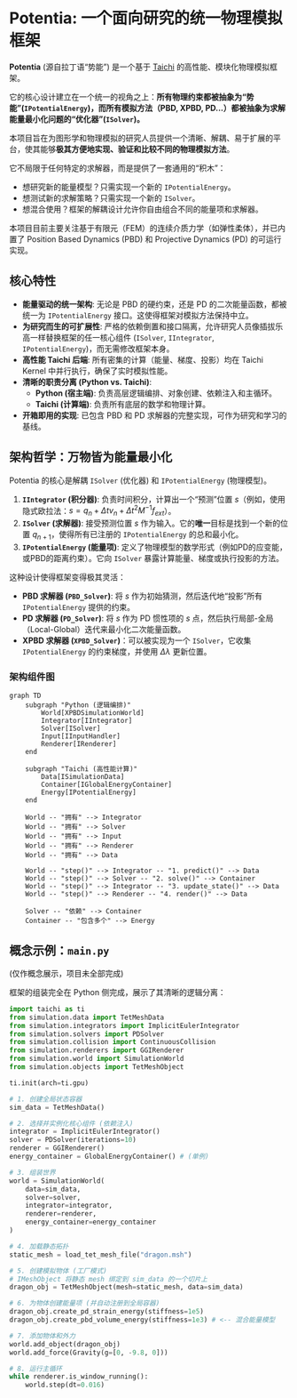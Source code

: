 # Potentia: 一个面向研究的统一物理模拟框架

**Potentia** (源自拉丁语“势能”) 是一个基于 [Taichi](https://github.com/taichi-dev/taichi) 的高性能、模块化物理模拟框架。

它的核心设计建立在一个统一的视角之上：**所有物理约束都被抽象为“势能”(`IPotentialEnergy`)，而所有模拟方法（PBD, XPBD, PD...）都被抽象为求解能量最小化问题的“优化器”(`ISolver`)。**

本项目旨在为图形学和物理模拟的研究人员提供一个清晰、解耦、易于扩展的平台，使其能够**极其方便地实现、验证和比较不同的物理模拟方法**。

它不局限于任何特定的求解器，而是提供了一套通用的“积木”：

  * 想研究新的能量模型？只需实现一个新的 `IPotentialEnergy`。
  * 想测试新的求解策略？只需实现一个新的 `ISolver`。
  * 想混合使用？框架的解耦设计允许你自由组合不同的能量项和求解器。

本项目目前主要关注基于有限元（FEM）的连续介质力学（如弹性柔体），并已内置了 Position Based Dynamics (PBD) 和 Projective Dynamics (PD) 的可运行实现。

## 核心特性

  * **能量驱动的统一架构**: 无论是 PBD 的硬约束，还是 PD 的二次能量函数，都被统一为 `IPotentialEnergy` 接口。这使得框架对模拟方法保持中立。
  * **为研究而生的可扩展性**: 严格的依赖倒置和接口隔离，允许研究人员像插拔乐高一样替换框架的任一核心组件 (`ISolver`, `IIntegrator`, `IPotentialEnergy`)，而无需修改框架本身。
  * **高性能 Taichi 后端**: 所有密集的计算（能量、梯度、投影）均在 Taichi Kernel 中并行执行，确保了实时模拟性能。
  * **清晰的职责分离 (Python vs. Taichi)**:
      * **Python (宿主端)**: 负责高层逻辑编排、对象创建、依赖注入和主循环。
      * **Taichi (计算端)**: 负责所有底层的数学和物理计算。
  * **开箱即用的实现**: 已包含 PBD 和 PD 求解器的完整实现，可作为研究和学习的基线。

## 架构哲学：万物皆为能量最小化

Potentia 的核心是解耦 `ISolver` (优化器) 和 `IPotentialEnergy` (物理模型)。

1.  **`IIntegrator` (积分器)**: 负责时间积分，计算出一个“预测”位置 $s$（例如，使用隐式欧拉法：$s = q_n + \Delta t v_n + \Delta t^2 M^{-1} f_{ext}$）。
2.  **`ISolver` (求解器)**: 接受预测位置 $s$ 作为输入。它的**唯一**目标是找到一个新的位置 $q_{n+1}$，使得所有已注册的 `IPotentialEnergy` 的总和最小化。
3.  **`IPotentialEnergy` (能量项)**: 定义了物理模型的数学形式（例如PD的应变能，或PBD的距离约束）。它向 `ISolver` 暴露计算能量、梯度或执行投影的方法。

这种设计使得框架变得极其灵活：

  * **PBD 求解器 (`PBD_Solver`)**: 将 $s$ 作为初始猜测，然后迭代地“投影”所有 `IPotentialEnergy` 提供的约束。
  * **PD 求解器 (`PD_Solver`)**: 将 $s$ 作为 PD 惯性项的 $s$ 点，然后执行局部-全局（Local-Global）迭代来最小化二次能量函数。
  * **XPBD 求解器 (`XPBD_Solver`)**：可以被实现为一个 `ISolver`，它收集 `IPotentialEnergy` 的约束梯度，并使用 $\Delta \lambda$ 更新位置。

### 架构组件图

```mermaid
graph TD
    subgraph "Python (逻辑编排)"
        World[XPBDSimulationWorld]
        Integrator[IIntegrator]
        Solver[ISolver]
        Input[IInputHandler]
        Renderer[IRenderer]
    end

    subgraph "Taichi (高性能计算)"
        Data[ISimulationData]
        Container[IGlobalEnergyContainer]
        Energy[IPotentialEnergy]
    end

    World -- "拥有" --> Integrator
    World -- "拥有" --> Solver
    World -- "拥有" --> Input
    World -- "拥有" --> Renderer
    World -- "拥有" --> Data

    World -- "step()" --> Integrator -- "1. predict()" --> Data
    World -- "step()" --> Solver -- "2. solve()" --> Container
    World -- "step()" --> Integrator -- "3. update_state()" --> Data
    World -- "step()" --> Renderer -- "4. render()" --> Data
    
    Solver -- "依赖" --> Container
    Container -- "包含多个" --> Energy
```

## 概念示例：`main.py`

(仅作概念展示，项目未全部完成)

框架的组装完全在 Python 侧完成，展示了其清晰的逻辑分离：

```python
import taichi as ti
from simulation.data import TetMeshData
from simulation.integrators import ImplicitEulerIntegrator
from simulation.solvers import PDSolver
from simulation.collision import ContinuousCollision
from simulation.renderers import GGIRenderer
from simulation.world import SimulationWorld
from simulation.objects import TetMeshObject

ti.init(arch=ti.gpu)

# 1. 创建全局状态容器
sim_data = TetMeshData()

# 2. 选择并实例化核心组件 (依赖注入)
integrator = ImplicitEulerIntegrator()
solver = PDSolver(iterations=10)
renderer = GGIRenderer()
energy_container = GlobalEnergyContainer() # (单例)

# 3. 组装世界
world = SimulationWorld(
    data=sim_data,
    solver=solver,
    integrator=integrator,
    renderer=renderer,
    energy_container=energy_container
)

# 4. 加载静态拓扑
static_mesh = load_tet_mesh_file("dragon.msh")

# 5. 创建模拟物体 (工厂模式)
# IMeshObject 将静态 mesh 绑定到 sim_data 的一个切片上
dragon_obj = TetMeshObject(mesh=static_mesh, data=sim_data)

# 6. 为物体创建能量项 (并自动注册到全局容器)
dragon_obj.create_pd_strain_energy(stiffness=1e5)
dragon_obj.create_pbd_volume_energy(stiffness=1e3) # <-- 混合能量模型

# 7. 添加物体和外力
world.add_object(dragon_obj)
world.add_force(Gravity(g=[0, -9.8, 0]))

# 8. 运行主循环
while renderer.is_window_running():
    world.step(dt=0.016)

```
